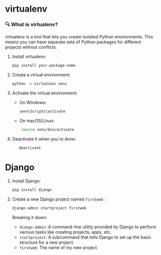 # virtualenv
### 🔍 What is virtualenv?
virtualenv is a tool that lets you create isolated Python environments. This means you can have separate sets of Python packages for different projects without conflicts.

1. Install virtualenv:
   ```bash
   pip install your-package-name
   ```

2. Create a virtual environment:
   ```bash
   python -m virtualenv venv
   ```

3. Activate the virtual environment:
   - On Windows:
      ```bash
      venv\Scripts\activate
      ```
   - On macOS/Linux:
     ```bash
      source venv/bin/activate
      ```
4. Deactivate it when you're done:
   ```bash
      deactivate
   ```

# Django
1. Install Django:
   ```bash
   pip install django
   ```
   
2. Create a new Django project named  ```firstweb ```:
   ```bash
   django-admin startproject firstweb
   ```
   Breaking it down:
   - ```django-admin```: A command-line utility provided by Django to perform various tasks like creating projects, apps, etc.
   - ```startproject```: A subcommand that tells Django to set up the basic structure for a new project.
   - ```firstweb```: The name of my new project.
